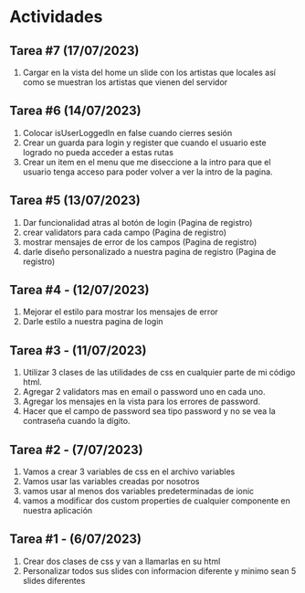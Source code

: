 # Actividades

## Tarea #7 (17/07/2023)
1. Cargar en la vista del home un slide con los artistas que locales así como se muestran los artistas que vienen del servidor

## Tarea #6 (14/07/2023)
1. Colocar isUserLoggedIn en false cuando cierres sesión
2. Crear un guarda para login y register que cuando el usuario este logrado no pueda acceder a estas rutas 
3. Crear un item en el menu que me diseccione a la intro para que el usuario tenga acceso para poder volver a ver la intro de la pagina.

## Tarea #5 (13/07/2023)
1. Dar funcionalidad atras al botón de login (Pagina de registro)
2. crear validators para cada campo (Pagina de registro)
3. mostrar mensajes de error de los campos  (Pagina de registro)
4. darle diseño personalizado a nuestra pagina de registro (Pagina de registro)

## Tarea #4 - (12/07/2023)
1. Mejorar el estilo para mostrar los mensajes de error
2. Darle estilo a nuestra pagina de login


## Tarea #3 - (11/07/2023)

1. Utilizar 3 clases de las utilidades de css en cualquier parte de mi código html.
2. Agregar 2 validators mas en email o password uno en cada uno.
3. Agregar los mensajes en la vista para los errores de password.
4. Hacer que el campo de password sea tipo password y no se vea la contraseña cuando la dígito.

## Tarea #2 - (7/07/2023)

1. Vamos a crear 3 variables de css en el archivo variables 
2. Vamos usar las variables creadas por nosotros 
3. vamos usar al menos dos variables predeterminadas de ionic
4. vamos a modificar dos custom properties de cualquier componente en nuestra aplicación


## Tarea #1 - (6/07/2023)

1. Crear dos clases de css y van a llamarlas en su html
2. Personalizar todos sus slides con informacion diferente y minimo sean 5 slides diferentes
